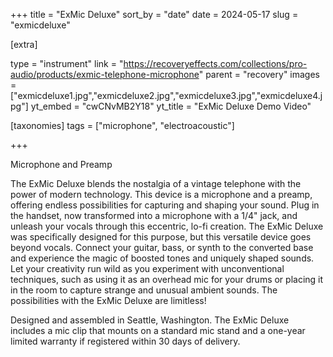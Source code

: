 +++
title = "ExMic Deluxe"
sort_by = "date"
date = 2024-05-17
slug = "exmicdeluxe"

[extra]

type = "instrument"
link = "https://recoveryeffects.com/collections/pro-audio/products/exmic-telephone-microphone"
parent = "recovery"
images = ["exmicdeluxe1.jpg","exmicdeluxe2.jpg","exmicdeluxe3.jpg","exmicdeluxe4.jpg"]
yt_embed = "cwCNvMB2Y18"
yt_title = "ExMic Deluxe Demo Video"

[taxonomies]
tags = ["microphone", "electroacoustic"]

+++

Microphone and Preamp

The ExMic Deluxe blends the nostalgia of a vintage telephone with the power of modern technology. This device is a microphone and a preamp, offering endless possibilities for capturing and shaping your sound. Plug in the handset, now transformed into a microphone with a 1/4" jack, and unleash your vocals through this eccentric, lo-fi creation. The ExMic Deluxe was specifically designed for this purpose, but this versatile device goes beyond vocals. Connect your guitar, bass, or synth to the converted base and experience the magic of boosted tones and uniquely shaped sounds. Let your creativity run wild as you experiment with unconventional techniques, such as using it as an overhead mic for your drums or placing it in the room to capture strange and unusual ambient sounds. The possibilities with the ExMic Deluxe are limitless!

Designed and assembled in Seattle, Washington. The ExMic Deluxe includes a mic clip that mounts on a standard mic stand and a one-year limited warranty if registered within 30 days of delivery.
